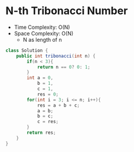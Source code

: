 # N-th Tribonacci Number

- Time Complexity: O(N)
- Space Complexity: O(N)
  - N as length of n

```java
class Solution {
    public int tribonacci(int n) {
        if(n < 3){
            return n == 0? 0: 1;
        }
        int a = 0,
            b = 1,
            c = 1,
            res = 0;
        for(int i = 3; i <= n; i++){
            res = a + b + c;
            a = b;
            b = c;
            c = res;
        }
        return res;
    }
}
```
